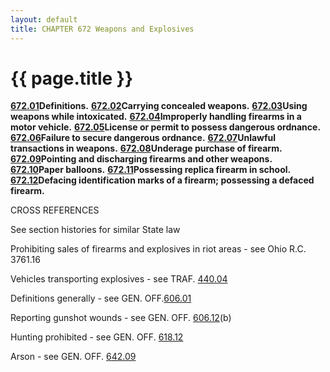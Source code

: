 ```yaml
---
layout: default 
title: CHAPTER 672 Weapons and Explosives
---
```


{{ page.title }}
================

[**672.01**](377dce2e.html)**Definitions.**
[**672.02**](379f9e6c.html)**Carrying concealed weapons.**
[**672.03**](37c8f8d6.html)**Using weapons while intoxicated.**
[**672.04**](37cef2fa.html)**Improperly handling firearms in a motor
vehicle.** [**672.05**](37f92e16.html)**License or permit to possess
dangerous ordnance.** [**672.06**](3817d4d8.html)**Failure to secure
dangerous ordnance.** [**672.07**](381fd747.html)**Unlawful transactions
in weapons.** [**672.08**](38286947.html)**Underage purchase of
firearm.** [**672.09**](38314330.html)**Pointing and discharging
firearms and other weapons.** [**672.10**](383cae2c.html)**Paper
balloons.** [**672.11**](38412098.html)**Possessing replica firearm in
school.** [**672.12**](3851ae4d.html)**Defacing identification marks of
a firearm; possessing a defaced firearm.**

CROSS REFERENCES

See section histories for similar State law

Prohibiting sales of firearms and explosives in riot areas - see Ohio
R.C. 3761.16

Vehicles transporting explosives - see TRAF. [440.04](2585e57f.html)

Definitions generally - see GEN. OFF.[606.01](28f4ad3b.html)

Reporting gunshot wounds - see GEN. OFF. [606.12](29b721c1.html)(b)

Hunting prohibited - see GEN. OFF. [618.12](2c5021f7.html)

Arson - see GEN. OFF. [642.09](32c4815f.html)
